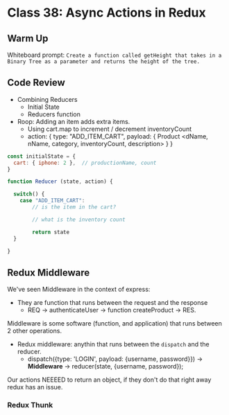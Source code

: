 # Class 38: Async Actions in Redux

## Warm Up

Whiteboard prompt:
`Create a function called getHeight that takes in a Binary Tree as a parameter and returns the height of the tree.`

## Code Review

* Combining Reducers
  * Initial State
  * Reducers function
* Roop: Adding an item adds extra items.
  * Using cart.map to increment / decrement inventoryCount
  * action: { type: "ADD_ITEM_CART", payload: { Product <dName, nName, category,  inventoryCount, description> } }

```javascript
const initialState = {
  cart: { iphone: 2 },  // productionName, count
}

function Reducer (state, action) {

  switch() {
    case "ADD_ITEM_CART":
        // is the item in the cart?

        // what is the inventory count

        return state
  }

}
```

## Redux Middleware

We've seen Middleware in the context of express:
  * They are function that runs between the request and the response
    * REQ -> authenticateUser -> function createProduct -> RES.

Middleware is some software (function, and application) that runs between 2 other operations.

* Redux middleware: anythin that runs between the `dispatch` and the reducer.
  * dispatch({type: 'LOGIN', payload: {username, password}}) -> **Middleware** -> reducer(state, {username, password});

Our actions NEEEED to return an object, if they don't do that right away redux has an issue.


### Redux Thunk
